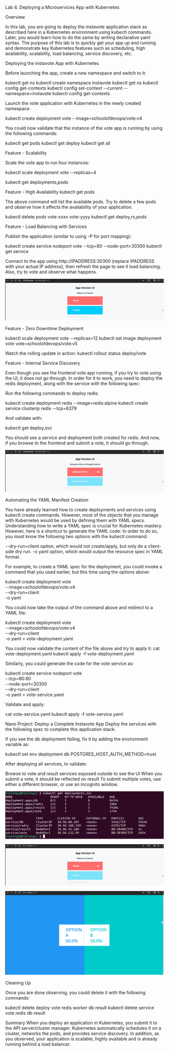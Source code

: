 Lab 4. Deploying a Microservices App with Kubernetes

Overview

In this lab, you are going to deploy the instavote application stack as described here in a
Kubernetes environment using kubectl commands. Later, you would learn how to do the same
by writing declarative yaml syntax.
The purpose of this lab is to quickly get your app up and running and demonstrate key
Kubernetes features such as scheduling, high availability, scalability, load balancing, service
discovery, etc.

Deploying the instavote App with Kubernetes

Before launching the app, create a new namespace and switch to it:

kubectl get ns
kubectl create namespace instavote
kubectl get ns
kubectl config get-contexts
kubectl config set-context --current --namespace=instavote
kubectl config get-contexts

Launch the vote application with Kubernetes in the newly created namespace.

kubectl create deployment vote --image=schoolofdevops/vote:v4

You could now validate that the instance of the vote app is running by using the following
commands:

kubectl get pods
kubectl get deploy
kubectl get all

Feature - Scalability

Scale the vote app to run four instances:

kubectl scale deployment vote --replicas=4

kubectl get deployments,pods

Feature - High Availability
kubectl get pods

The above command will list the available pods. Try to delete a few pods and observe how it
affects the availability of your application.

kubectl delete pods vote-xxxx vote-yyyy
kubectl get deploy,rs,pods

Feature - Load Balancing with Services

Publish the application (similar to using -P for port mapping):

kubectl create service nodeport vote --tcp=80 --node-port=30300
kubectl get service

Connect to the app using http://IPADDRESS:30300 (replace IPADDRESS with your actual
IP address), then refresh the page to see it load balancing. Also, try to vote and observe what
happens.

![alt text](image.png)

Feature - Zero Downtime Deployment

kubectl scale deployment vote --replicas=12
kubectl set image deployment vote vote=schoolofdevops/vote:v5

Watch the rolling update in action:
kubectl rollout status deploy/vote

Feature - Internal Service Discovery

Even though you see the frontend vote app running, if you try to vote using the UI, it does not
go through. In order for it to work, you need to deploy the redis deployment, along with the
service with the following spec:

Run the following commands to deploy redis:

kubectl create deployment redis --image=redis:alpine
kubectl create service clusterip redis --tcp=6379

And validate with:

kubectl get deploy,svc

You should see a service and deployment both created for redis. And now, if you browse to
the frontend and submit a vote, it should go through.

![alt text](image-1.png)

Automating the YAML Manifest Creation

You have already learned how to create deployments and services using kubectl create
commands. However, most of the objects that you manage with Kubernetes would be used by
defining them with YAML specs. Understanding how to write a YAML spec is crucial for
Kubernetes mastery. However, here is a shortcut to generate the YAML code:
In order to do so, you must know the following two options with the kubectl command:

--dry-run=client option, which would not create/apply, but only do a client-side dry
run.
-o yaml option, which would output the resource spec in YAML format.

For example, to create a YAML spec for the deployment, you could invoke a command that you
used earlier, but this time using the options above:

kubectl create deployment vote \
--image=schoolofdevops/vote:v4 \
--dry-run=client \
-o yaml

You could now take the output of the command above and redirect to a YAML file:

kubectl create deployment vote \
--image=schoolofdevops/vote:v4 \
--dry-run=client \
-o yaml > vote-deployment.yaml

You could now validate the content of the file above and try to apply it:
cat vote-deployment.yaml
kubectl apply -f vote-deployment.yaml

Similarly, you could generate the code for the vote service as:

kubectl create service nodeport vote \
--tcp=80:80 \
--node-port=30300 \
--dry-run=client \
-o yaml > vote-service.yaml

Validate and apply:

cat vote-service.yaml
kubectl apply -f vote-service.yaml

Nano Project: Deploy a Complete Instavote App
Deploy the services with the following spec to complete this application stack:


If you see the db deployment failing, fix it by adding the environment variable as:

kubectl set env deployment db POSTGRES_HOST_AUTH_METHOD=trust

After deploying all services, to validate:

Browse to vote and result services exposed outside to see the UI
When you submit a vote, it should be reflected on result
To submit multiple votes, use either a different browser, or use an incognito window.

![Services up and running](image-4.png)

![vote UI](image-2.png)

![Result UI](image-3.png)

Cleaning Up

Once you are done observing, you could delete it with the following commands:

kubectl delete deploy vote redis worker db result
kubectl delete service vote redis db result

Summary
When you deploy an application in Kubernetes, you submit it to the API server/cluster manager.
Kubernetes automatically schedules it on a cluster, networks the pods, and provides service
discovery. In addition, as you observed, your application is scalable, highly available and is
already running behind a load balancer.